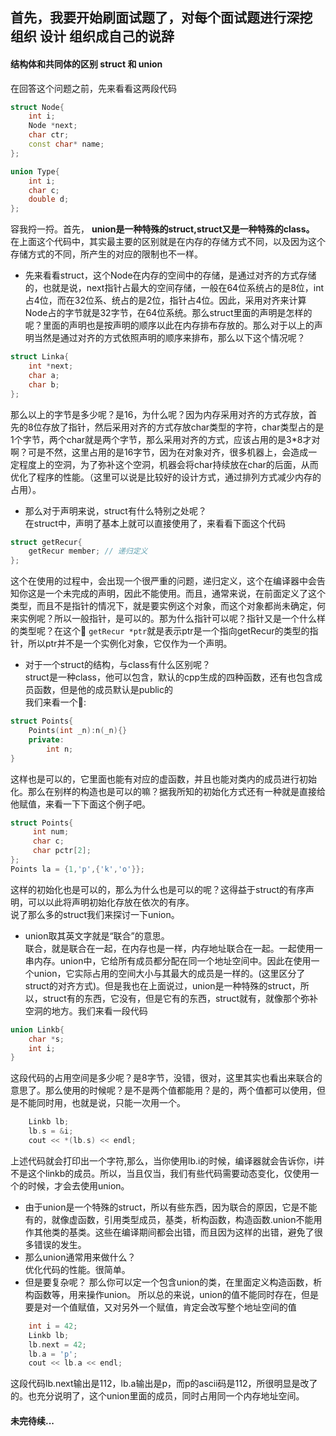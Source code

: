 ## 首先，我要开始刷面试题了，对每个面试题进行深挖 组织 设计 组织成自己的说辞
#### 结构体和共同体的区别 struct 和 union
在回答这个问题之前，先来看看这两段代码
```cpp
struct Node{
    int i;
    Node *next;
    char ctr;
    const char* name;
};

union Type{
    int i;
    char c;
    double d;
};
```
容我捋一捋。首先， **union是一种特殊的struct,struct又是一种特殊的class。** 在上面这个代码中，其实最主要的区别就是在内存的存储方式不同，以及因为这个存储方式的不同，所产生的对应的限制也不一样。
* 先来看看struct，这个Node在内存的空间中的存储，是通过对齐的方式存储的，也就是说，next指针占最大的空间存储，一般在64位系统占的是8位，int占4位，而在32位系、统占的是2位，指针占4位。因此，采用对齐来计算Node占的字节就是32字节，在64位系统。那么struct里面的声明是怎样的呢？里面的声明也是按声明的顺序以此在内存排布存放的。那么对于以上的声明当然是通过对齐的方式依照声明的顺序来排布，那么以下这个情况呢？
```cpp
struct Linka{
    int *next;
    char a;
    char b;
};
```
那么以上的字节是多少呢？是16，为什么呢？因为内存采用对齐的方式存放，首先的8位存放了指针，然后采用对齐的方式存放char类型的字符，char类型占的是1个字节，两个char就是两个字节，那么采用对齐的方式，应该占用的是3*8才对啊？可是不然，这里占用的是16字节，因为在对象对齐，很多机器上，会造成一定程度上的空洞，为了弥补这个空洞，机器会将char持续放在char的后面，从而优化了程序的性能。（这里可以说是比较好的设计方式，通过排列方式减少内存的占用）。
* 那么对于声明来说，struct有什么特别之处呢？<br>
在struct中，声明了基本上就可以直接使用了，来看看下面这个代码
```cpp
struct getRecur{
    getRecur member; // 递归定义
};
```
这个在使用的过程中，会出现一个很严重的问题，递归定义，这个在编译器中会告知你这是一个未完成的声明，因此不能使用。而且，通常来说，在前面定义了这个类型，而且不是指针的情况下，就是要实例这个对象，而这个对象都尚未确定，何来实例呢？所以一般指针，是可以的。那为什么指针可以呢？指针又是一个什么样的类型呢？在这个🌰 `getRecur *ptr`就是表示ptr是一个指向getRecur的类型的指针，所以ptr并不是一个实例化对象，它仅作为一个声明。<br>
* 对于一个struct的结构，与class有什么区别呢？<br>
struct是一种class，他可以包含，默认的cpp生成的四种函数，还有也包含成员函数，但是他的成员默认是public的<br>
我们来看一个🌰:<br>
```cpp
struct Points{
    Points(int _n):n(_n){}
    private:
        int n;
}
```
这样也是可以的，它里面也能有对应的虚函数，并且也能对类内的成员进行初始化。那么在别样的构造也是可以的嘛？据我所知的初始化方式还有一种就是直接给他赋值，来看一下下面这个例子吧。
```cpp
struct Points{
     int num;
     char c;
     char pctr[2];
};
Points la = {1,'p',{'k','o'}};
```
这样的初始化也是可以的，那么为什么也是可以的呢？这得益于struct的有序声明，可以以此将声明初始化存放在依次的有序。<br>
说了那么多的struct我们来探讨一下union。<br>
* union取其英文字就是“联合”的意思。<br>
联合，就是联合在一起，在内存也是一样，内存地址联合在一起。一起使用一串内存。union中，它给所有成员都分配在同一个地址空间中。因此在使用一个union，它实际占用的空间大小与其最大的成员是一样的。(这里区分了struct的对齐方式)。但是我也在上面说过，union是一种特殊的struct，所以，struct有的东西，它没有，但是它有的东西，struct就有，就像那个弥补空洞的地方。我们来看一段代码
```cpp
union Linkb{
    char *s;
    int i;
}
```
这段代码的占用空间是多少呢？是8字节，没错，很对，这里其实也看出来联合的意思了。那么使用的时候呢？是不是两个值都能用？是的，两个值都可以使用，但是不能同时用，也就是说，只能一次用一个。
```cpp
    Linkb lb;
    lb.s = &i;
    cout << *(lb.s) << endl;
```
上述代码就会打印出一个字符,那么，当你使用lb.i的时候，编译器就会告诉你，i并不是这个linkb的成员。所以，当且仅当，我们有些代码需要动态变化，仅使用一个的时候，才会去使用union。
* 由于union是一个特殊的struct，所以有些东西，因为联合的原因，它是不能有的，就像虚函数，引用类型成员，基类，析构函数，构造函数.union不能用作其他类的基类。这些在编译期间都会出错，而且因为这样的出错，避免了很多错误的发生。<br>
* 那么union通常用来做什么？<br>
优化代码的性能。很简单。<br>
* 但是要复杂呢？
那么你可以定一个包含union的类，在里面定义构造函数，析构函数等，用来操作union。
所以总的来说，union的值不能同时存在，但是要是对一个值赋值，又对另外一个赋值，肯定会改写整个地址空间的值
```cpp
    int i = 42;
    Linkb lb;
    lb.next = 42;
    lb.a = 'p';
    cout << lb.a << endl;
```
这段代码lb.next输出是112，lb.a输出是p，而p的ascii码是112，所很明显是改了的。也充分说明了，这个union里面的成员，同时占用同一个内存地址空间。
#### 未完待续...